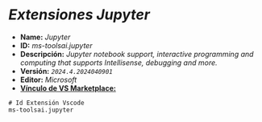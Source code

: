 <!-- Autor: Daniel Benjamin Perez Morales -->
<!-- GitHub: https://github.com/DanielBenjaminPerezMoralesDev13 -->
<!-- GitLab: https://gitlab.com/DanielBenjaminPerezMoralesDev13 -->
<!-- Correo electrónico: danielperezdev@proton.me -->

# ***Extensiones Jupyter***

- **Name:** *Jupyter*
- **ID:** *ms-toolsai.jupyter*
- **Descripción:** *Jupyter notebook support, interactive programming and computing that supports Intellisense, debugging and more.*
- **Versión:** *`2024.4.2024040901`*
- **Editor:** *Microsoft*
- **[Vínculo de VS Marketplace:](https://marketplace.visualstudio.com/items?itemName=ms-toolsai.jupyter "https://marketplace.visualstudio.com/items?itemName=ms-toolsai.jupyter")**

```plaintext
# Id Extensión Vscode
ms-toolsai.jupyter
```

